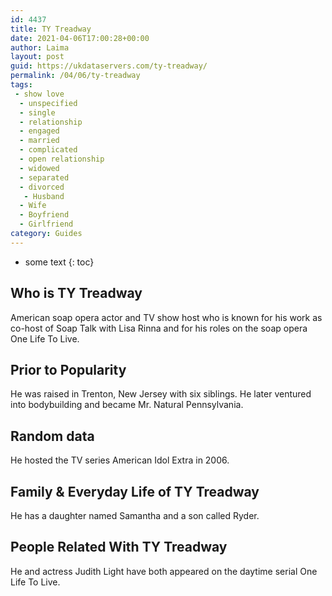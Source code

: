 ```yaml
---
id: 4437
title: TY Treadway
date: 2021-04-06T17:00:28+00:00
author: Laima
layout: post
guid: https://ukdataservers.com/ty-treadway/
permalink: /04/06/ty-treadway
tags:
 - show love
  - unspecified
  - single
  - relationship
  - engaged
  - married
  - complicated
  - open relationship
  - widowed
  - separated
  - divorced
   - Husband
  - Wife
  - Boyfriend
  - Girlfriend
category: Guides
---
```


* some text
{: toc}


## Who is TY Treadway
                  
                  
                  
American soap opera actor and TV show host who is known for his work as co-host of Soap Talk with Lisa Rinna and for his roles on the soap opera One Life To Live.
                  
              
            
              
            
                
                
                
## Prior to Popularity
                  
                  
                  
He was raised in Trenton, New Jersey with six siblings. He later ventured into bodybuilding and became Mr. Natural Pennsylvania.
                  
              
            
              
            
                
                
                
## Random data
                  
                  
                  
He hosted the TV series American Idol Extra in 2006.
                  
              
            
              
            
                
                
                
## Family & Everyday Life of TY Treadway
                  
                  
                  
He has a daughter named Samantha and a son called Ryder.
                  
              
            
              
            
                
                
                
## People Related With TY Treadway
                  
                  
                  
He and actress Judith Light have both appeared on the daytime serial One Life To Live.
                  
              
            
              
            
                
              
            
              
              
            
            
              
            
          
          
          